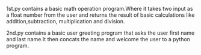 
1st.py contains a basic math operation program.Where it takes two input as a float number from the user and returns the result of basic calculations like addition,subtraction, multiplication and division.

2nd.py contains a basic user greeting program that asks the user first name and last name.It then concats the name and welcome the user to a python program.
